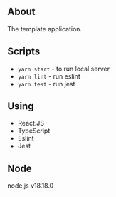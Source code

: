 ## About

The template application.

## Scripts

* `yarn start` - to run local server
* `yarn lint` - run eslint
* `yarn test` - run jest

## Using
- React.JS
- TypeScript
- Eslint
- Jest

## Node
node.js v18.18.0
